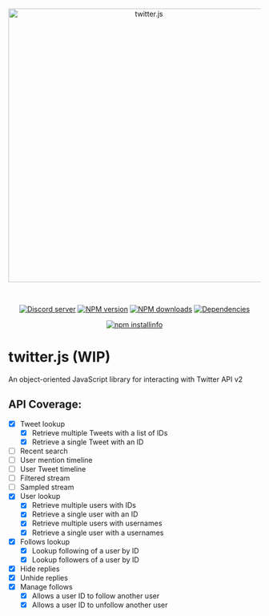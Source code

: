 <div align="center">
  <br />
  <p>
    <a href="#"><img src="https://i.imgur.com/nuAPgP5.png" width="546" alt="twitter.js" /></a>
  </p>
  <br />
  <p>
    <a href="https://discord.gg/f5Pefuskx4"><img src="https://img.shields.io/discord/791722432896434237?color=%237289da&label=discord&logo=discord&logoColor=white&style=flat-square" alt="Discord server" /></a>
    <a href="https://www.npmjs.com/package/twitter.js"><img src="https://img.shields.io/npm/v/twitter.js?color=%23ec1d1d&style=flat-square" alt="NPM version" /></a>
    <a href="https://www.npmjs.com/package/twitter.js"><img src="https://img.shields.io/npm/dt/twitter.js?color=%231DA1F2&style=flat-square" alt="NPM downloads" /></a>
    <a href="https://david-dm.org/twitterjs/twitter.js"><img src="https://img.shields.io/david/twitterjs/twitter.js?style=flat-square" alt="Dependencies" /></a>
  </p>
  <p>
    <a href="https://nodei.co/npm/twitter.js/"><img src="https://nodei.co/npm/twitter.js.png?downloads=true&stars=true" alt="npm installinfo" /></a>
  </p>
</div>

# twitter.js (WIP)

An object-oriented JavaScript library for interacting with Twitter API v2

## API Coverage:

- [X] Tweet lookup
	- [X] Retrieve multiple Tweets with a list of IDs
	- [X] Retrieve a single Tweet with an ID
- [ ] Recent search
- [ ] User mention timeline
- [ ] User Tweet timeline
- [ ] Filtered stream
- [ ] Sampled stream
- [X] User lookup
	- [X] Retrieve multiple users with IDs
	- [X] Retrieve a single user with an ID
	- [X] Retrieve multiple users with usernames
	- [X] Retrieve a single user with a usernames
- [X] Follows lookup
	- [X] Lookup following of a user by ID
	- [X] Lookup followers of a user by ID
- [X] Hide replies
- [X] Unhide replies
- [X] Manage follows
  - [X] Allows a user ID to follow another user
  - [X] Allows a user ID to unfollow another user